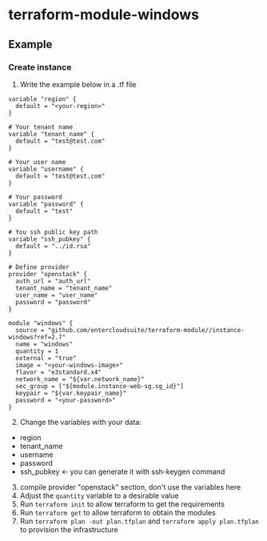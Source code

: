 # terraform-module-windows

## Example

### Create instance

1. Write the example below in a .tf file

```
variable "region" {
  default = "<your-region>"
}

# Your tenant name
variable "tenant_name" {
  default = "test@test.com"
}

# Your user name
variable "username" {
  default = "test@test.com"
}

# Your password
variable "password" {
  default = "test"
}

# You ssh public key path
variable "ssh_pubkey" {
  default = "../id.rsa"
}

# Define provider
provider "openstack" {
  auth_url = "auth_url"
  tenant_name = "tenant_name"
  user_name = "user_name"
  password = "password"
}

module "windows" {
  source = "github.com/entercloudsuite/terraform-module//instance-windows?ref=2.7"
  name = "windows"
  quantity = 1
  external = "true"
  image = "<your-windows-image>"
  flavor = "e3standard.x4"
  network_name = "${var.network_name}"
  sec_group = ["${module.instance-web-sg.sg_id}"]
  keypair = "${var.keypair_name}"
  password = "<your-password>"
}
```

2. Change the variables with your data:
* region
* tenant_name
* username
* password
* ssh_pubkey <- you can generate it with ssh-keygen command

3. compile provider "openstack" section, don't use the variables here
4. Adjust the `quantity` variable to a desirable value
5. Run `terraform init` to allow terraform to get the requirements
6. Run `terraform get` to allow terraform to obtain the modules
7. Run `terraform plan -out plan.tfplan` and `terraform apply plan.tfplan` to provision the infrastructure
